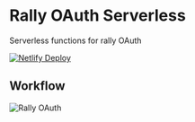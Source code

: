 # Rally OAuth Serverless

Serverless functions for rally OAuth

[![Netlify Deploy](https://www.netlify.com/img/deploy/button.svg)](https://app.netlify.com/start/deploy?repository=https://github.com/Ju99ernaut/netlify-oauth-serverless)

## Workflow

![Rally OAuth](https://user-images.githubusercontent.com/48953676/115887451-3cd81600-a452-11eb-9284-5d8c46bed55c.png)
